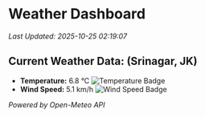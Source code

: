
# Weather Dashboard

_Last Updated: 2025-10-25 02:19:07_

## Current Weather Data: (Srinagar, JK)
- **Temperature:** 6.8 °C ![Temperature Badge](https://img.shields.io/badge/Temperature-Low%20Temp-blue)
- **Wind Speed:** 5.1 km/h ![Wind Speed Badge](https://img.shields.io/badge/Wind%20Speed-Light%20Wind-blue)

*Powered by Open-Meteo API*
